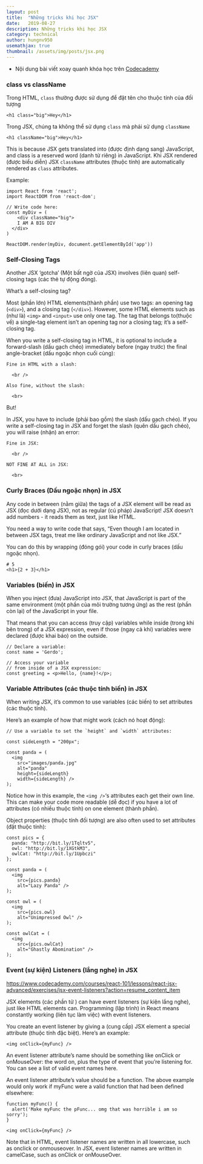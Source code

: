 ```yaml
---
layout: post
title:  "Những tricks khi học JSX"
date:   2019-08-27
description: Những tricks khi học JSX
category: technical
author: hungnv950
usemathjax: true
thumbnail: /assets/img/posts/jsx.png
---
```


- Nội dung bài viết xoay quanh khóa học trên [Codecademy](https://www.codecademy.com/courses/react-101/lessons/react-jsx-advanced/exercises/self-closing-tags?action=resume_content_item)


### class vs className
Trong HTML, `class` thường được sử dụng để đặt tên cho thuộc tính của đối tượng

```
<h1 class="big">Hey</h1>
```

Trong JSX, chúng ta không thể sử dụng `class` mà phải sử dụng `className`

```
<h1 className="big">Hey</h1>
```

This is because JSX gets translated into (được định dạng sang) JavaScript, and class is a reserved word (danh từ riêng) in JavaScript. Khi JSX rendered (được biểu diễn) JSX `className` attributes (thuộc tính) are automatically rendered as `class` attributes.

Example:

```
import React from 'react';
import ReactDOM from 'react-dom';

// Write code here:
const myDiv = (
	<div className="big">
    I AM A BIG DIV
  </div>
)

ReactDOM.render(myDiv, document.getElementById('app'))
```
### Self-Closing Tags
Another JSX ‘gotcha’ (Một bất ngờ của JSX) involves (liên quan) self-closing tags (các thẻ tự động đóng).

What’s a self-closing tag?

Most (phần lớn) HTML elements(thành phần) use two tags: an opening tag (`<div>`), and a closing tag (`</div>`). However, some HTML elements such as (như là) `<img>` and `<input>` use only one tag. The tag that belongs to(thuộc về) a single-tag element isn’t an opening tag nor a closing tag; it’s a self-closing tag.

When you write a self-closing tag in HTML, it is optional to include a forward-slash (dấu gạch chéo) immediately before (ngay trước) the final angle-bracket (dấu ngoặc nhọn cuối cùng):

```
Fine in HTML with a slash:

  <br />

Also fine, without the slash:

  <br>
```

But!

In JSX, you have to include (phải bao gồm) the slash (dấu gạch chéo). If you write a self-closing tag in JSX and forget the slash (quên dấu gạch chéo), you will raise (nhận) an error:

```
Fine in JSX:

  <br />

NOT FINE AT ALL in JSX:

  <br>
```

### Curly Braces (Dấu ngoặc nhọn) in JSX

Any code in between (nằm giữa) the tags of a JSX element will be read as JSX (đọc dưới dạng JSX), not as regular (cú pháp) JavaScript! JSX doesn’t add numbers - it reads them as text, just like HTML.

You need a way to write code that says, “Even though I am located in between JSX tags, treat me like ordinary JavaScript and not like JSX.”

You can do this by wrapping (đóng gói) your code in curly braces (dấu ngoặc nhọn).

```
# 5
<h1>{2 + 3}</h1>
```

### Variables (biến) in JSX

When you inject (đưa) JavaScript into JSX, that JavaScript is part of the same environment (một phần của môi trường tương ứng) as the rest (phần còn lại) of the JavaScript in your file.

That means that you can access (truy cập) variables while inside (trong khi bên trong) of a JSX expression, even if those (ngay cả khi) variables were declared (được khai báo) on the outside.

```
// Declare a variable:
const name = 'Gerdo';

// Access your variable
// from inside of a JSX expression:
const greeting = <p>Hello, {name}!</p>;
```

### Variable Attributes (các thuộc tính biến) in JSX

When writing JSX, it’s common to use variables (các biến) to set attributes (các thuộc tính).

Here’s an example of how that might work (cách nó hoạt động):

```
// Use a variable to set the `height` and `width` attributes:

const sideLength = "200px";

const panda = (
  <img
    src="images/panda.jpg"
    alt="panda"
    height={sideLength}
    width={sideLength} />
);
```

Notice how in this example, the `<img />`‘s attributes each get their own line. This can make your code more readable (dễ đọc) if you have a lot of attributes (có nhiều thuộc tính) on one element (thành phần).

Object properties (thuộc tính đối tượng) are also often used to set attributes (đặt thuộc tính):

```
const pics = {
  panda: "http://bit.ly/1Tqltv5",
  owl: "http://bit.ly/1XGtkM3",
  owlCat: "http://bit.ly/1Upbczi"
};

const panda = (
  <img
    src={pics.panda}
    alt="Lazy Panda" />
);

const owl = (
  <img
    src={pics.owl}
    alt="Unimpressed Owl" />
);

const owlCat = (
  <img
    src={pics.owlCat}
    alt="Ghastly Abomination" />
);
```

### Event (sự kiện) Listeners  (lắng nghe) in JSX
https://www.codecademy.com/courses/react-101/lessons/react-jsx-advanced/exercises/jsx-event-listeners?action=resume_content_item

JSX elements (các phần tử ) can have event listeners (sự kiện lắng nghe), just like HTML elements can. Programming (lập trình) in React means constantly working (liên tục làm việc) with event listeners.

You create an event listener by giving a (cung cấp) JSX element a special attribute (thuộc tính đặc biệt). Here’s an example:

`<img onClick={myFunc} />`

An event listener attribute’s name should be something like onClick or onMouseOver: the word on, plus the type of event that you’re listening for. You can see a list of valid event names here.

An event listener attribute’s value should be a function. The above example would only work if myFunc were a valid function that had been defined elsewhere:

```
function myFunc() {
  alert('Make myFunc the pFunc... omg that was horrible i am so sorry');
}

<img onClick={myFunc} />
```

Note that in HTML, event listener names are written in all lowercase, such as onclick or onmouseover. In JSX, event listener names are written in camelCase, such as onClick or onMouseOver.
